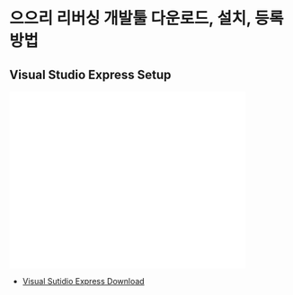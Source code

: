 # 으으리 리버싱 개발툴 다운로드, 설치, 등록 방법

## Visual Studio Express Setup

<iframe width="420" height="315" src="//www.youtube.com/embed/KkqVGA86Reg" frameborder="0" allowfullscreen></iframe>

- [Visual Sutidio Express Download](http://www.visualstudio.com/ko-kr)